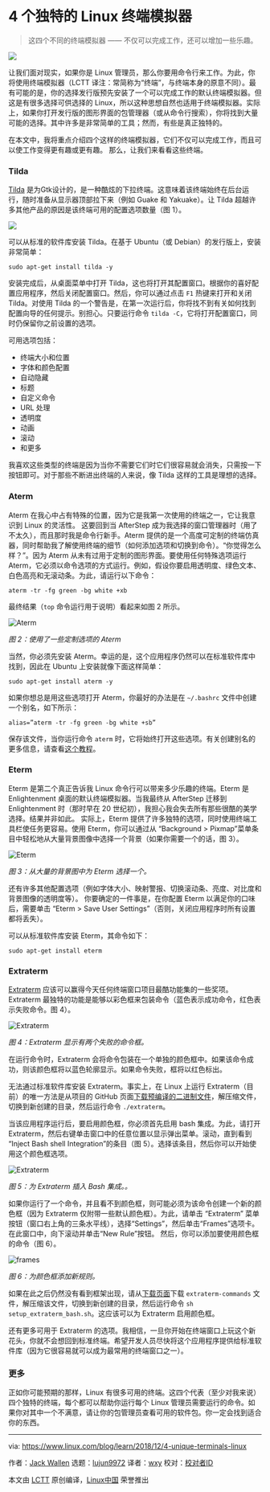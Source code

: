 [#]: collector: (lujun9972)
[#]: translator: (wxy)
[#]: reviewer: ( )
[#]: publisher: ( )
[#]: url: ( )
[#]: subject: (4 Unique Terminal Emulators for Linux)
[#]: via: (https://www.linux.com/blog/learn/2018/12/4-unique-terminals-linux)
[#]: author: (Jack Wallen https://www.linux.com/users/jlwallen)

4 个独特的 Linux 终端模拟器
======

> 这四个不同的终端模拟器 —— 不仅可以完成工作，还可以增加一些乐趣。

![](https://www.linux.com/sites/lcom/files/styles/rendered_file/public/terminals_main.jpg?itok=e6av-5VO)

让我们面对现实，如果你是 Linux 管理员，那么你要用命令行来工作。为此，你将使用终端模拟器（LCTT 译注：常简称为“终端”，与终端本身的原意不同）。最有可能的是，你的选择发行版预先安装了一个可以完成工作的默认终端模拟器。但这是有很多选择可供选择的 Linux，所以这种思想自然也适用于终端模拟器。实际上，如果你打开发行版的图形界面的包管理器（或从命令行搜索），你将找到大量可能的选择。其中许多是非常简单的工具；然而，有些是真正独特的。

在本文中，我将重点介绍四个这样的终端模拟器，它们不仅可以完成工作，而且可以使工作变得更有趣或更有趣。 那么，让我们来看看这些终端。

### Tilda

[Tilda][1] 是为Gtk设计的，是一种酷炫的下拉终端。这意味着该终端始终在后台运行，随时准备从显示器顶部拉下来（例如 Guake 和 Yakuake）。让 Tilda 超越许多其他产品的原因是该终端可用的配置选项数量（图 1）。

![](https://www.linux.com/sites/lcom/files/styles/rendered_file/public/terminals_1.jpg?itok=bra6qb6X)

可以从标准的软件库安装 Tilda。在基于 Ubuntu（或 Debian）的发行版上，安装非常简单：

```
sudo apt-get install tilda -y
```

安装完成后，从桌面菜单中打开 Tilda，这也将打开其配置窗口。根据你的喜好配置应用程序，然后关闭配置窗口。然后，你可以通过点击 `F1` 热键来打开和关闭 Tilda。对使用 Tilda 的一个警告是，在第一次运行后，你将找不到有关如何找到配置向导的任何提示。别担心。只要运行命令 `tilda -C`，它将打开配置窗口，同时仍保留你之前设置的选项。

可用选项包括：

* 终端大小和位置
* 字体和颜色配置
* 自动隐藏
* 标题
* 自定义命令
* URL 处理
* 透明度
* 动画
* 滚动
* 和更多

我喜欢这些类型的终端是因为当你不需要它们时它们很容易就会消失，只需按一下按钮即可。对于那些不断进出终端的人来说，像 Tilda 这样的工具是理想的选择。

### Aterm

Aterm 在我心中占有特殊的位置，因为它是我第一次使用的终端之一，它让我意识到 Linux 的灵活性。 这要回到当 AfterStep 成为我选择的窗口管理器时（用了不太久），而且那时我是命令行新手。Aterm 提供的是一个高度可定制的终端仿真器，同时帮助我了解使用终端的细节（如何添加选项和切换到命令）。“你觉得怎么样？”。因为 Aterm 从未有过用于定制的图形界面。要使用任何特殊选项运行 Aterm，它必须以命令选项的方式运行。例如，假设你要启用透明度、绿色文本、白色高亮和无滚动条。为此，请运行以下命令：

```
aterm -tr -fg green -bg white +xb
```

最终结果（`top` 命令运行用于说明）看起来如图 2 所示。

![Aterm][3]

*图 2：使用了一些定制选项的 Aterm*

当然，你必须先安装 Aterm。幸运的是，这个应用程序仍然可以在标准软件库中找到，因此在 Ubuntu 上安装就像下面这样简单：

```
sudo apt-get install aterm -y
```

如果你想总是用这些选项打开 Aterm，你最好的办法是在 `~/.bashrc` 文件中创建一个别名，如下所示：

```
alias=”aterm -tr -fg green -bg white +sb”
```
保存该文件，当你运行命令 `aterm` 时，它将始终打开这些选项。有关创建别名的更多信息，请查看[这个教程][5]。

### Eterm

Eterm 是第二个真正告诉我 Linux 命令行可以带来多少乐趣的终端。Eterm 是 Enlightenment 桌面的默认终端模拟器。当我最终从 AfterStep 迁移到 Enlightenment 时（那时早在 20 世纪初），我担心我会失去所有那些很酷的美学选择。结果并非如此。 实际上，Eterm 提供了许多独特的选项，同时使用终端工具栏使任务更容易。使用 Eterm，你可以通过从 “Background > Pixmap”菜单条目中轻松地从大量背景图像中选择一个背景（如果你需要一个的话，图 3）。

![Eterm][7]

*图 3：从大量的背景图中为 Eterm 选择一个。*

还有许多其他配置选项（例如字体大小、映射警报、切换滚动条、亮度、对比度和背景图像的透明度等）。 你要确定的一件事是，在你配置 Eterm 以满足你的口味后，需要单击 “Eterm > Save User Settings”（否则，关闭应用程序时所有设置都将丢失）。

可以从标准软件库安装 Eterm，其命令如下：

```
sudo apt-get install eterm
```

### Extraterm

[Extraterm][8] 应该可以赢得今天任何终端窗口项目最酷功能集的一些奖项。Extraterm 最独特的功能是能够以彩色框来包装命令（蓝色表示成功命令，红色表示失败命令。图 4）。

![Extraterm][10]

*图 4：Extraterm 显示有两个失败的命令框。*

在运行命令时，Extraterm 会将命令包装在一个单独的颜色框中。如果该命令成功，则该颜色框将以蓝色轮廓显示。如果命令失败，框将以红色标出。

无法通过标准软件库安装 Extraterm。事实上，在 Linux 上运行 Extraterm（目前）的唯一方法是从项目的 GitHub 页面[下载预编译的二进制文件][11]，解压缩文件，切换到新创建的目录，然后运行命令 `./extraterm`。

当该应用程序运行后，要启用颜色框，你必须首先启用 bash 集成。为此，请打开 Extraterm，然后右键单击窗口中的任意位置以显示弹出菜单。滚动，直到看到 “Inject Bash shell Integration”的条目（图 5）。选择该条目，然后你可以开始使用这个颜色框选项。

![Extraterm][13]

*图 5：为 Extraterm 插入 Bash 集成。。*

如果你运行了一个命令，并且看不到颜色框，则可能必须为该命令创建一个新的颜色框（因为 Extraterm 仅附带一些默认颜色框）。为此，请单击 “Extraterm” 菜单按钮（窗口右上角的三条水平线），选择“Settings”，然后单击“Frames”选项卡。在此窗口中，向下滚动并单击“New Rule”按钮。 然后，你可以添加要使用颜色框的命令（图 6）。

![frames][15]

*图 6：为颜色框添加新规则。*

如果在此之后仍然没有看到框架出现，请从[下载页面][11]下载 `extraterm-commands` 文件，解压缩该文件，切换到新创建的目录，然后运行命令 `sh setup_extraterm_bash.sh`。这应该可以为 Extraterm 启用颜色框。

还有更多可用于 Extraterm 的选项。我相信，一旦你开始在终端窗口上玩这个新花头，你就不会想回到标准终端。希望开发人员尽快将这个应用程序提供给标准软件库（因为它很容易就可以成为最常用的终端窗口之一）。

### 更多

正如你可能预期的那样，Linux 有很多可用的终端。这四个代表（至少对我来说）四个独特的终端，每个都可以帮助你运行每个 Linux 管理员需要运行的命令。如果你对其中一个不满意，请让你的包管理员查看可用的软件包。你一定会找到适合你的东西。

--------------------------------------------------------------------------------

via: https://www.linux.com/blog/learn/2018/12/4-unique-terminals-linux

作者：[Jack Wallen][a]
选题：[lujun9972][b]
译者：[wxy](https://github.com/wxy)
校对：[校对者ID](https://github.com/校对者ID)

本文由 [LCTT](https://github.com/LCTT/TranslateProject) 原创编译，[Linux中国](https://linux.cn/) 荣誉推出

[a]: https://www.linux.com/users/jlwallen
[b]: https://github.com/lujun9972
[1]: http://tilda.sourceforge.net/tildadoc.php
[2]: https://www.linux.com/files/images/terminals2jpg
[3]: https://www.linux.com/sites/lcom/files/styles/rendered_file/public/terminals_2.jpg?itok=gBkRLwDI (Aterm)
[4]: https://www.linux.com/licenses/category/used-permission
[5]: https://www.linux.com/blog/learn/2018/12/aliases-diy-shell-commands
[6]: https://www.linux.com/files/images/terminals3jpg
[7]: https://www.linux.com/sites/lcom/files/styles/rendered_file/public/terminals_3.jpg?itok=RVPTJAtK (Eterm)
[8]: http://extraterm.org
[9]: https://www.linux.com/files/images/terminals4jpg
[10]: https://www.linux.com/sites/lcom/files/styles/rendered_file/public/terminals_4.jpg?itok=2n01qdwO (Extraterm)
[11]: https://github.com/sedwards2009/extraterm/releases
[12]: https://www.linux.com/files/images/terminals5jpg
[13]: https://www.linux.com/sites/lcom/files/styles/rendered_file/public/terminals_5.jpg?itok=FdaE1Mpf (Extraterm)
[14]: https://www.linux.com/files/images/terminals6jpg
[15]: https://www.linux.com/sites/lcom/files/styles/rendered_file/public/terminals_6.jpg?itok=lQ1Zv5wq (frames)
